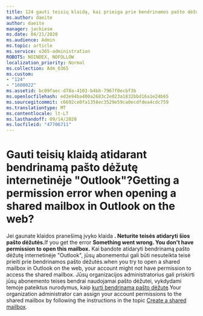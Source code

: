 ```yaml
---
title: 124 gauti teisių klaidą, kai prieiga prie bendrinamos pašto dėžutės OWA?
ms.author: daeite
author: daeite
manager: jackiesm
ms.date: 04/21/2020
ms.audience: Admin
ms.topic: article
ms.service: o365-administration
ROBOTS: NOINDEX, NOFOLLOW
localization_priority: Normal
ms.collection: Adm_O365
ms.custom:
- "124"
- "1600022"
ms.assetid: bc09faec-d78a-4103-b4bb-7967f0ecbf3b
ms.openlocfilehash: ed3e94ba400a2683c2e023a1832bbd16a1e24b65
ms.sourcegitcommit: c6692ce0fa1358ec3529e59ca0ecdfdea4cdc759
ms.translationtype: MT
ms.contentlocale: lt-LT
ms.lasthandoff: 09/14/2020
ms.locfileid: "47706711"
---
```

# <a name="getting-a-permission-error-when-opening-a-shared-mailbox-in-outlook-on-the-web"></a><span data-ttu-id="2a96a-102">Gauti teisių klaidą atidarant bendrinamą pašto dėžutę internetinėje "Outlook"?</span><span class="sxs-lookup"><span data-stu-id="2a96a-102">Getting a permission error when opening a shared mailbox in Outlook on the web?</span></span>

<span data-ttu-id="2a96a-103">Jei gaunate klaidos pranešimą įvyko klaida **. Neturite teisės atidaryti šios pašto dėžutės.**</span><span class="sxs-lookup"><span data-stu-id="2a96a-103">If you get the error **Something went wrong. You don't have permission to open this mailbox.**</span></span> <span data-ttu-id="2a96a-104">Kai bandote atidaryti bendrinamą pašto dėžutę internetinėje "Outlook", jūsų abonementui gali būti nesuteikta teisė prieiti prie bendrinamos pašto dėžutės.</span><span class="sxs-lookup"><span data-stu-id="2a96a-104">when you try to open a shared mailbox in Outlook on the web, your account might not have permission to access the shared mailbox.</span></span> <span data-ttu-id="2a96a-105">Jūsų organizacijos administratorius gali priskirti jūsų abonemento teises bendrai naudojamai pašto dėžutei, vykdydami temoje pateiktus nurodymus, kaip [kurti bendrinamą pašto dėžutę](https://docs.microsoft.com/microsoft-365/admin/email/create-a-shared-mailbox).</span><span class="sxs-lookup"><span data-stu-id="2a96a-105">Your organization administrator can assign your account permissions to the shared mailbox by following the instructions in the topic [Create a shared mailbox](https://docs.microsoft.com/microsoft-365/admin/email/create-a-shared-mailbox).</span></span>
  